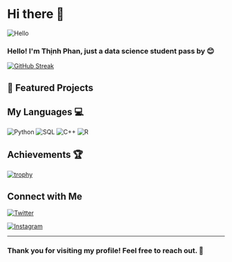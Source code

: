 # Hi there 👋

![Hello](https://media.giphy.com/media/v1.Y2lkPTc5MGI3NjExdWtzZzJuOXhpZ2tqaHNod3hmNml2OTk3Nmw1NW0zNWZ2aTE2bXE0byZlcD12MV9zdGlja2Vyc19zZWFyY2gmY3Q9cw/pr1dbVONbGeVvSiECh/giphy.gif)

### Hello! I'm Thịnh Phan, just a data science student pass by 😊 

[![GitHub Streak](https://github-readme-streak-stats.herokuapp.com/?user=Lizichu0100&theme=dark)](https://git.io/streak-stats)

## 🚀 Featured Projects

### [](https://github.com/yourusername/awesomeproject)


## My Languages 💻
![Python](<img src="https://upload.wikimedia.org/wikipedia/commons/c/c3/Python-logo-notext.svg" alt="Python" width="50"/>)
![SQL](<img src="https://upload.wikimedia.org/wikipedia/commons/8/87/Sql_data_base_with_logo.png" alt="SQL" width="50"/>)
![C++](<img src="https://upload.wikimedia.org/wikipedia/commons/1/18/ISO_C%2B%2B_Logo.svg" alt="C++" width="50"/>)
![R](<img src="https://upload.wikimedia.org/wikipedia/commons/1/1b/R_logo.svg" alt="R" width="50"/>)

## Achievements 🏆
[![trophy](https://github-profile-trophy.vercel.app/?username=yourusername)](https://github.com/ryo-ma/github-profile-trophy)

## Connect with Me

[![Twitter](https://img.shields.io/badge/X-%2312100E.svg?style=for-the-badge&logo=X&logoColor=white)](https://twitter.com/Liziichu)

[![Instagram](https://img.shields.io/badge/Instagram-purple?style=for-the-badge&logo=instagram&logoColor=white)](https://www.instagram.com/lizzy0100/)

---
### Thank you for visiting my profile! Feel free to reach out. 🎉
